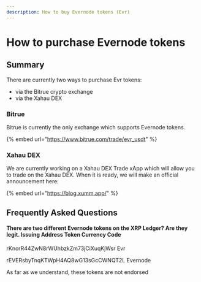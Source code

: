 ```yaml
---
description: How to buy Evernode tokens (Evr)
---
```


# How to purchase Evernode tokens

## Summary

There are currently two ways to purchase Evr tokens:

* via the Bitrue crypto exchange
* via the Xahau DEX

### Bitrue

Bitrue is currently the only exchange which supports Evernode tokens. &#x20;

{% embed url="https://www.bitrue.com/trade/evr_usdt" %}

### Xahau DEX

We are currently working on a Xahau DEX Trade xApp which will allow you to trade on the Xahau DEX. When it is ready, we will make an official announcement here:

{% embed url="https://blog.xumm.app/" %}

## Frequently Asked Questions

#### There are two different Evernode tokens on the XRP Ledger? Are they legit.  Issuing Address                                                               Token Currency Code

rKnorR44ZwN8rWUhbzkZm73jCiXuqKjWsr                             Evr

rEVERsbyTnqKTWpH4AQ8wG13sGcCWNQT2L                     Evernode

As far as we understand, these tokens are not endorsed

